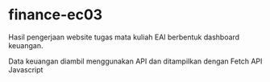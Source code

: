 # finance-ec03
Hasil pengerjaan website tugas mata kuliah EAI berbentuk dashboard keuangan.

Data keuangan diambil menggunakan API dan ditampilkan dengan Fetch API Javascript

